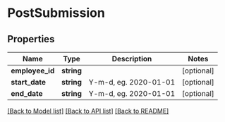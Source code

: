 # PostSubmission

## Properties

 Name            | Type       | Description           | Notes      
-----------------|------------|-----------------------|------------
 **employee_id** | **string** |                       | [optional] 
 **start_date**  | **string** | Y-m-d, eg. 2020-01-01 | [optional] 
 **end_date**    | **string** | Y-m-d, eg. 2020-01-01 | [optional] 

[[Back to Model list]](../../README.md#documentation-for-models) [[Back to API list]](../../README.md#documentation-for-api-endpoints) [[Back to README]](../../README.md)


